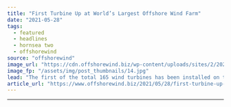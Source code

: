```yaml
---
title: "First Turbine Up at World’s Largest Offshore Wind Farm"
date: "2021-05-28"
tags: 
  - featured
  - headlines
  - hornsea two
  - offshorewind
source: "offshorewind"
image_url: "https://cdn.offshorewind.biz/wp-content/uploads/sites/2/2021/05/28115005/Orsted_First-Turbine-Installed-at-Hornsea-Two_.jpg"
image_fp: "/assets/img/post_thumbnails/14.jpg"
lead: "The first of the total 165 wind turbines has been installed on the Hornsea"
article_url: "https://www.offshorewind.biz/2021/05/28/first-turbine-up-at-worlds-largest-offshore-wind-farm/"
---
```


---
